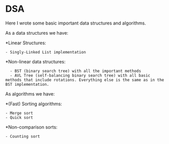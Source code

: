 # DSA
Here I wrote some basic important data structures and algorithms.

As a data structures we have:

  *Linear Structures:
  
    - Singly-Linked List implementation
    
   *Non-linear data structures:
   
      - BST (binary search tree) with all the important methods
      - AVL Tree (self-balancing binary search tree) with all basic methods that include rotations. Everything else is the same as in the BST implementation.


As algorithms we have:

  *(Fast) Sorting algorithms:
  
    - Merge sort 
    - Quick sort 
  *Non-comparison sorts: 
   
    - Counting sort
